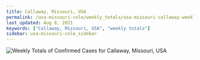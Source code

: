 ```yaml
---
title: Callaway, Missouri, USA
permalink: /usa-missouri-cole/weekly_totals/usa-missouri-callaway-weekly_totals.html
last_updated: Aug 8, 2021
keywords: ["Callaway, Missouri, USA", "weekly totals"]
sidebar: usa-missouri-cole_sidebar
---
```


![Weekly Totals of Confirmed Cases for Callaway, Missouri, USA](/covid_tracker/images/graphs/usa-missouri-callaway-weekly_totals_graph.png)
